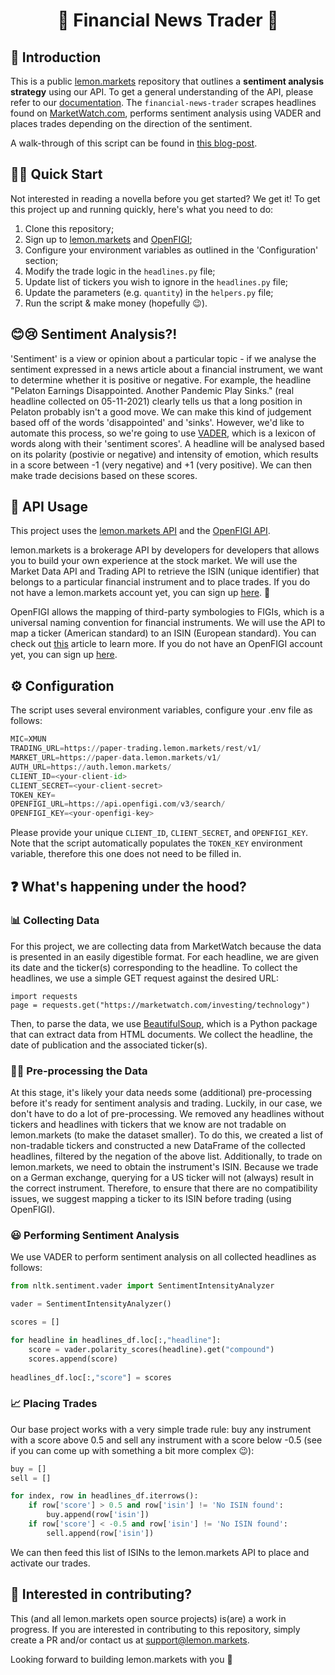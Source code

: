 <h1 align='center'>
  🍋 Financial News Trader 🍋 
</h1>

## 👋 Introduction 

This is a public [lemon.markets](https://lemon.markets) repository that outlines a **sentiment analysis strategy** using our API. To get a general understanding of the API, please refer to our [documentation](https://docs.lemon.markets). The `financial-news-trader` scrapes headlines found on [MarketWatch.com](https://www.marketwatch.com/), performs sentiment analysis using VADER and places trades depending on the direction of the sentiment. 

A walk-through of this script can be found in [this blog-post]().

## 🏃‍♂️ Quick Start
Not interested in reading a novella before you get started? We get it! To get this project up and running quickly, here's what you need to do:
1. Clone this repository;
2. Sign up to [lemon.markets](https://www.lemon.markets/) and [OpenFIGI](https://www.openfigi.com/user/signup);
3. Configure your environment variables as outlined in the 'Configuration' section;
4. Modify the trade logic in the `headlines.py` file;
5. Update list of tickers you wish to ignore in the `headlines.py` file;
6. Update the parameters (e.g. `quantity`) in the `helpers.py` file;
7. Run the script & make money (hopefully 😉).

## 😊😢 Sentiment Analysis?!
'Sentiment' is a view or opinion about a particular topic - if we analyse the sentiment expressed in a news article about a financial instrument, we want to determine whether it is positive or negative. For example, the headline "Pelaton Earnings Disappointed. Another Pandemic Play Sinks." (real headline collected on 05-11-2021) clearly tells us that a long position in Pelaton probably isn't a good move. We can make this kind of judgement based off of the words 'disappointed' and 'sinks'. However, we'd like to automate this process, so we're going to use [VADER](https://medium.com/analytics-vidhya/simplifying-social-media-sentiment-analysis-using-vader-in-python-f9e6ec6fc52f), which is a lexicon of words along with their 'sentiment scores'. A headline will be analysed based on its polarity (postivie or negative) and intensity of emotion, which results in a score between -1 (very negative) and +1 (very positive). We can then make trade decisions based on these scores.

## 🔌 API Usage

This project uses the [lemon.markets API](https://www.lemon.markets/en-de/for-developers) and the [OpenFIGI API](https://www.openfigi.com/api).

lemon.markets is a brokerage API by developers for developers that allows you to build your own experience at the stock market. We will use the Market Data API and Trading API to retrieve the ISIN (unique identifier) that belongs to a particular financial instrument and to place trades. If you do not have a lemon.markets account yet, you can sign up [here](https://www.lemon.markets/waitlist). 🚀

OpenFIGI allows the mapping of third-party symbologies to FIGIs, which is a universal naming convention for financial instruments. We will use the API to map a ticker (American standard) to an ISIN (European standard). You can check out [this](https://medium.com/lemon-markets/mapping-a-ticker-symbol-to-isin-using-openfigi-lemon-markets-9c60a8892ee5) article to learn more. If you do not have an OpenFIGI account yet, you can sign up [here](https://www.openfigi.com/user/signup). 

## ⚙️ Configuration

The script uses several environment variables, configure your .env file as follows:

```python
MIC=XMUN
TRADING_URL=https://paper-trading.lemon.markets/rest/v1/
MARKET_URL=https://paper-data.lemon.markets/v1/
AUTH_URL=https://auth.lemon.markets/
CLIENT_ID=<your-client-id>
CLIENT_SECRET=<your-client-secret>
TOKEN_KEY=
OPENFIGI_URL=https://api.openfigi.com/v3/search/
OPENFIGI_KEY=<your-openfigi-key>
```
Please provide your unique `CLIENT_ID`, `CLIENT_SECRET`, and `OPENFIGI_KEY`. Note that the script automatically populates the `TOKEN_KEY` environment variable, therefore this one does not need to be filled in. 

## ❓ What's happening under the hood?
### 📊 Collecting Data
For this project, we are collecting data from MarketWatch because the data is presented in an easily digestible format. For each headline, we are given its date and the ticker(s) corresponding to the headline. To collect the headlines, we use a simple GET request against the desired URL:
```
import requests
page = requests.get("https://marketwatch.com/investing/technology")
```
Then, to parse the data, we use [BeautifulSoup](https://medium.com/r?url=https%3A%2F%2Fwww.crummy.com%2Fsoftware%2FBeautifulSoup%2Fbs4%2Fdoc%2F), which is a Python package that can extract data from HTML documents. We collect the headline, the date of publication and the associated ticker(s). 

### 👩‍🏭 Pre-processing the Data
At this stage, it's likely your data needs some (additional) pre-processing before it's ready for sentiment analysis and trading. Luckily, in our case, we don't have to do a lot of pre-processing. We removed any headlines without tickers and headlines with tickers that we know are not tradable on lemon.markets (to make the dataset smaller). To do this, we created a list of non-tradable tickers and constructed a new DataFrame of the collected headlines, filtered by the negation of the above list. Additionally, to trade on lemon.markets, we need to obtain the instrument's ISIN. Because we trade on a German exchange, querying for a US ticker will not (always) result in the correct instrument. Therefore, to ensure that there are no compatibility issues, we suggest mapping a ticker to its ISIN before trading (using OpenFIGI).

### 😃 Performing Sentiment Analysis 
We use VADER to perform sentiment analysis on all collected headlines as follows:
``` python
from nltk.sentiment.vader import SentimentIntensityAnalyzer

vader = SentimentIntensityAnalyzer()

scores = []

for headline in headlines_df.loc[:,"headline"]:
    score = vader.polarity_scores(headline).get("compound")
    scores.append(score)
    
headlines_df.loc[:,"score"] = scores
```
### 📈 Placing Trades 
Our base project works with a very simple trade rule: buy any instrument with a score above 0.5 and sell any instrument with a score below -0.5 (see if you can come up with something a bit more complex 😉):
``` python
buy = []
sell = []

for index, row in headlines_df.iterrows():
    if row['score'] > 0.5 and row['isin'] != 'No ISIN found':
        buy.append(row['isin'])
    if row['score'] < -0.5 and row['isin'] != 'No ISIN found':
        sell.append(row['isin'])
```
We can then feed this list of ISINs to the lemon.markets API to place and activate our trades. 

## 🤝 Interested in contributing?

This (and all lemon.markets open source projects) is(are) a work in progress. If you are interested in contributing to this repository, simply create a PR and/or contact us at [support@lemon.markets](mailto:support@lemon.markets).

Looking forward to building lemon.markets with you 🍋

